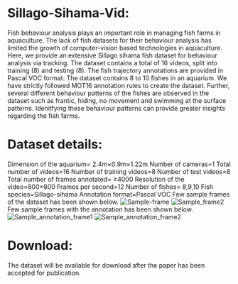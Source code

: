 # Sillago-Sihama-Vid:
Fish behaviour analysis plays an important role in managing fish farms in aquaculture. The lack of fish datasets for their behaviour analysis has limited the growth of computer-vision based technologies in aquaculture. Here, we provide an extensive Sillago sihama fish dataset for behaviour analysis via tracking. The dataset contains  a total of 16 videos, split into training (8) and testing (8).  The fish trajectory annotations are provided in Pascal VOC format. The dataset contains 8 to 10 fishes in an aquarium. We have strictly followed MOT16 annotation rules to create the dataset.  Further, several different behaviour patterns of the fishes are observed in the dataset such as frantic, hiding, no movement and swimming at the surface patterns. Idenitfying these behaviour patterns can provide greater insights regarding the fish farms.
# Dataset details:
Dimension of the aquarium= 2.4m×0.9m×1.22m
Number of cameras=1
Total number of videos=16
Number of training videos=8 
Number of test videos=8
Total number of frames annotated= ≥4000
Resolution of the video=800×800
Frames per second=12
Number of fishes= 8,9,10
Fish species=Sillago-sihama
Annotation format=Pascal VOC
Few sample frames of the dataset has been shown below. 
![Sample-frame](https://user-images.githubusercontent.com/91935551/138845151-fd0ae478-b48e-48b3-9b0f-b22968e4a110.png)
![Sample_frame2](https://user-images.githubusercontent.com/91935551/138845180-0beb1b4e-449a-4375-8afd-6d676024fcb2.png)
Few sample frames with the annotation has been shown below.
![Sample_annotation_frame1](https://user-images.githubusercontent.com/91935551/138845218-646663ed-7325-438d-9e56-62f969e391cd.PNG)
![Sample_annotation_frame2](https://user-images.githubusercontent.com/91935551/138845232-e8494f0c-ad12-488d-b3ed-33816b49d1e8.PNG)
# Download:
The dataset will be available for download after the paper has been accepted for publication.
